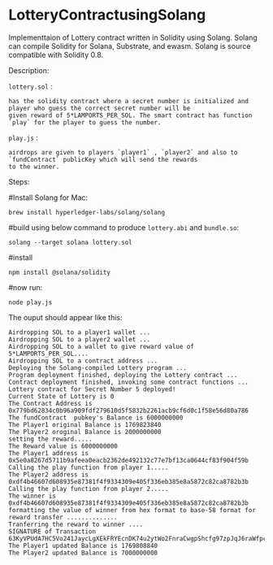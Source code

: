 # LotteryContractusingSolang

Implementtaion of Lottery contract written in Solidity using Solang. Solang can compile Solidity for Solana, Substrate, and ewasm. 
Solang is source compatible with Solidity 0.8.

Description:

`lottery.sol` :
```
has the solidity contract where a secret number is initialized and player who guess the correct secret number will be 
given reward of 5*LAMPORTS_PER_SOL. The smart contract has function `play` for the player to guess the number.
```

`play.js` : 
```
airdrops are given to players `player1` , `player2` and also to `fundContract` publicKey which will send the rewards 
to the winner.

```

Steps:

#Install Solang for Mac:

```
brew install hyperledger-labs/solang/solang
```

#build using below command to produce `lottery.abi` and `bundle.so`:

```
solang --target solana lottery.sol
```

#install 
```
npm install @solana/solidity
```

#now run:
```
node play.js
```
The ouput should appear like this:
```
Airdropping SOL to a player1 wallet ...
Airdropping SOL to a player2 wallet ...
Airdropping SOL to a wallet to give reward value of 5*LAMPORTS_PER_SOL....
Airdropping SOL to a contract address ...
Deploying the Solang-compiled Lottery program ...
Program deployment finished, deploying the Lottery contract ...
Contract deployment finished, invoking some contract functions ...
Lottery contract for Secret Number 5 deployed!
Current State of Lottery is 0
The Contract Address is 0x779bd62834c0b96a909fdf279610d5f5832b2261acb9cf6d0c1f58e56d80a786
The fundContract  pubkey's Balance is 6000000000
The Player1 original Balance is 1769823840
The Player2 oroginal Balance is 2000000000
setting the reward.....
The Reward value is 6000000000
The Player1 address is 0x5e0a8267d5711b9afeea0eacb2362de492132c77e7bf13ca0644cf83f904f59b
Calling the play function from player 1.....
The Player2 address is 0xdf4b46607d608935e87381f4f9334309e405f336eb385e8a5872c82ca8782b3b
Calling the play function from player 2.....
The winner is 0xdf4b46607d608935e87381f4f9334309e405f336eb385e8a5872c82ca8782b3b
formatting the value of winner from hex format to base-58 format for reward transfer .............. 
Tranferring the reward to winner .... 
SIGNATURE of Transaction 63KyVPUdA7HC5Vo241JaycLgXEkFRYEcnDK74u2ytWo2FnraCwgpShcfg97zpJqJ6raWfpcqNM4qMTxqh7VxKCAn
The Player1 updated Balance is 1769808840
The Player2 updated Balance is 7000000000

```
